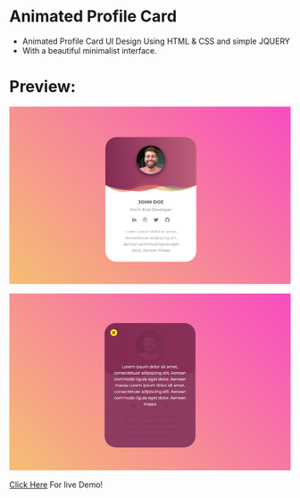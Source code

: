 # Animated Profile Card

- Animated Profile Card UI Design Using HTML & CSS and simple JQUERY
- With a beautiful minimalist interface.


# Preview:

![Animated Profile Card](/assets/images/screenshot-1.jpg)

![Animated Profile Card](/assets/images/screenshot-2.jpg)


[Click Here](https://www.example.com) For live Demo!